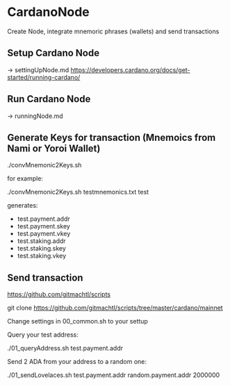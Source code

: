 # CardanoNode
Create Node, integrate mnemoric phrases (wallets) and send transactions


## Setup Cardano Node 
-> settingUpNode.md
https://developers.cardano.org/docs/get-started/running-cardano/

## Run Cardano Node
-> runningNode.md

## Generate Keys for transaction (Mnemoics from Nami or Yoroi Wallet)

./convMnemonic2Keys.sh <mnemonicsinputfile> <outputname>

for example:

  ./convMnemonic2Keys.sh testmnemonics.txt test
  
generates:
  - test.payment.addr
  - test.payment.skey
  - test.payment.vkey
  - test.staking.addr
  - test.staking.skey
  - test.staking.vkey
  
## Send transaction

  https://github.com/gitmachtl/scripts

  git clone https://github.com/gitmachtl/scripts/tree/master/cardano/mainnet
  
Change settings in 00_common.sh to your settup

Query your test address:

  ./01_queryAddress.sh test.payment.addr
  
Send 2 ADA from your address to a random one:
  
  ./01_sendLovelaces.sh test.payment.addr random.payment.addr 2000000


  

  
